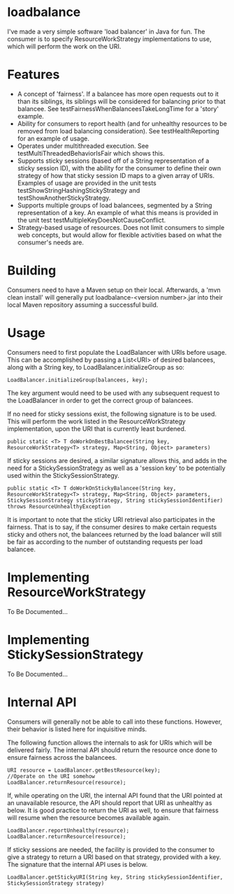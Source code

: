 loadbalance
===========

I've made a very simple software 'load balancer' in Java for fun. The consumer is to specify ResourceWorkStrategy<ReturnType> implementations to use, which will perform the work on the URI.

Features
========
- A concept of 'fairness'. If a balancee has more open requests out to it than its siblings, its siblings will be considered for balancing prior to that balancee. See testFairnessWhenBalanceesTakeLongTime for a 'story' example.
- Ability for consumers to report health (and for unhealthy resources to be removed from load balancing consideration). See testHealthReporting for an example of usage.
- Operates under multithreaded execution. See testMultiThreadedBehaviorIsFair which shows this.
- Supports sticky sessions (based off of a String representation of a sticky session ID), with the ability for the consumer to define their own strategy of how that sticky session ID maps to a given array of URIs. Examples of usage are provided in the unit tests testShowStringHashingStickyStrategy and testShowAnotherStickyStrategy.
- Supports multiple groups of load balancees, segmented by a String representation of a key. An example of what this means is provided in the unit test testMultipleKeyDoesNotCauseConflict.
- Strategy-based usage of resources. Does not limit consumers to simple web concepts, but would allow for flexible activities based on what the consumer's needs are.

Building
========
Consumers need to have a Maven setup on their local. Afterwards, a 'mvn clean install' will generally put loadbalance-&lt;version number&gt;.jar into their local Maven repository assuming a successful build.

Usage
=====
Consumers need to first populate the LoadBalancer with URIs before usage. This can be accomplished by passing a List&lt;URI&gt; of desired balancees, along with a String key, to LoadBalancer.initializeGroup as so:
````
LoadBalancer.initializeGroup(balancees, key);
````
The key argument would need to be used with any subsequent request to the LoadBalancer in order to get the correct group of balancees.

If no need for sticky sessions exist, the following signature is to be used. This will perform the work listed in the ResourceWorkStrategy implementation, upon the URI that is currently least burdened.
````
public static <T> T doWorkOnBestBalancee(String key, ResourceWorkStrategy<T> strategy, Map<String, Object> parameters)
````
If sticky sessions are desired, a similar signature allows this, and adds in the need for a StickySessionStrategy as well as a 'session key' to be potentially used within the StickySessionStrategy.
````
public static <T> T doWorkOnStickyBalancee(String key, ResourceWorkStrategy<T> strategy, Map<String, Object> parameters, StickySessionStrategy stickyStrategy, String stickySessionIdentifier) throws ResourceUnhealthyException
````

It is important to note that the sticky URI retrieval also participates in the fairness. That is to say, if the consumer desires to make certain requests sticky and others not, the balancees returned by the load balancer will still be fair as according to the number of outstanding requests per load balancee.

Implementing ResourceWorkStrategy
=================================
To Be Documented...

Implementing StickySessionStrategy
==================================
To Be Documented...

Internal API
============
Consumers will generally not be able to call into these functions. However, their behavior is listed here for inquisitive minds.

The following function allows the internals to ask for URIs which will be delivered fairly. The internal API should return the resource once done to ensure fairness across the balancees.
````
URI resource = LoadBalancer.getBestResource(key);
//Operate on the URI somehow
LoadBalancer.returnResource(resource);
````
If, while operating on the URI, the internal API found that the URI pointed at an unavailable resource, the API should report that URI as unhealthy as below. It is good practice to return the URI as well, to ensure that fairness will resume when the resource becomes available again.
````
LoadBalancer.reportUnhealthy(resource);
LoadBalancer.returnResource(resource);
````
If sticky sessions are needed, the facility is provided to the consumer to give a strategy to return a URI based on that strategy, provided with a key. The signature that the internal API uses is below.
````
LoadBalancer.getStickyURI(String key, String stickySessionIdentifier, StickySessionStrategy strategy)
````
